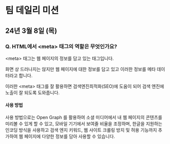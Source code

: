 # 팀 데일리 미션
## 24년 3월 8일 (목)

### Q. HTML에서 \<meta\> 태그의 역할은 무엇인가요?

\<meta\> 태그는 웹 페이지의 정보를 담고 있는 태그입니다. 

화면 상 드러나지는 않지만 웹 페이지에 대한 정보를 담고 있고 이러한 정보를 메타 데이터라고 합니다.

이러한 \<meta\> 태그를 잘 활용하면 검색엔진최적화(SEO)에 도움이 되어 검색 엔진에 노출이 잘 되도록 도와줍니다.

#### 사용 방법
사용 방법으로는 Open Graph 를 활용하여 소셜 미디어에서 내 웹 페이지의 콘텐츠를 미리볼 수 있게 할 수 있고,
모바일 기기에서 보여줄 비율을 조정하며, 한글을 지원하는 인코딩 방식을 사용하고 검색 엔지 키워드, 웹 사이트 크롤링 방지 및 허용 기능까지 추가하여
웹 페이지에 다양한 정보를 담아 사용할 수 있습니다.
